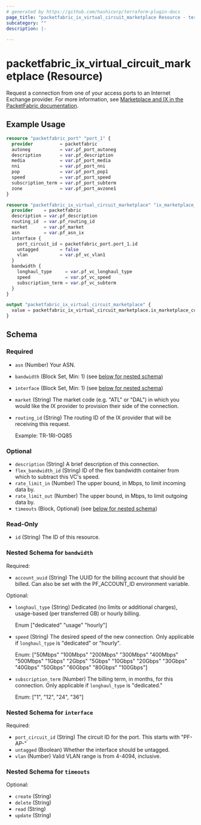 ```yaml
---
# generated by https://github.com/hashicorp/terraform-plugin-docs
page_title: "packetfabric_ix_virtual_circuit_marketplace Resource - terraform-provider-packetfabric"
subcategory: ""
description: |-
  
---
```


# packetfabric_ix_virtual_circuit_marketplace (Resource)

Request a connection from one of your access ports to an Internet Exchange provider. For more information, see [Marketplace and IX in the PacketFabric documentation](https://docs.packetfabric.com/eco/).


## Example Usage

```terraform
resource "packetfabric_port" "port_1" {
  provider          = packetfabric
  autoneg           = var.pf_port_autoneg
  description       = var.pf_description
  media             = var.pf_port_media
  nni               = var.pf_port_nni
  pop               = var.pf_port_pop1
  speed             = var.pf_port_speed
  subscription_term = var.pf_port_subterm
  zone              = var.pf_port_avzone1
}

resource "packetfabric_ix_virtual_circuit_marketplace" "ix_marketplace_conn1" {
  provider    = packetfabric
  description = var.pf_description
  routing_id  = var.pf_routing_id
  market      = var.pf_market
  asn         = var.pf_asn_ix
  interface {
    port_circuit_id = packetfabric_port.port_1.id
    untagged        = false
    vlan            = var.pf_vc_vlan1
  }
  bandwidth {
    longhaul_type     = var.pf_vc_longhaul_type
    speed             = var.pf_vc_speed
    subscription_term = var.pf_vc_subterm
  }
}

output "packetfabric_ix_virtual_circuit_marketplace" {
  value = packetfabric_ix_virtual_circuit_marketplace.ix_marketplace_conn1
}
```

<!-- schema generated by tfplugindocs -->
## Schema

### Required

- `asn` (Number) Your ASN.
- `bandwidth` (Block Set, Min: 1) (see [below for nested schema](#nestedblock--bandwidth))
- `interface` (Block Set, Min: 1) (see [below for nested schema](#nestedblock--interface))
- `market` (String) The market code (e.g. "ATL" or "DAL") in which you would like the IX provider to provision their side of the connection.
- `routing_id` (String) The routing ID of the IX provider that will be receiving this request.

	Example: TR-1RI-OQ85

### Optional

- `description` (String) A brief description of this connection.
- `flex_bandwidth_id` (String) ID of the flex bandwidth container from which to subtract this VC's speed.
- `rate_limit_in` (Number) The upper bound, in Mbps, to limit incoming data by.
- `rate_limit_out` (Number) The upper bound, in Mbps, to limit outgoing data by.
- `timeouts` (Block, Optional) (see [below for nested schema](#nestedblock--timeouts))

### Read-Only

- `id` (String) The ID of this resource.

<a id="nestedblock--bandwidth"></a>
### Nested Schema for `bandwidth`

Required:

- `account_uuid` (String) The UUID for the billing account that should be billed. Can also be set with the PF_ACCOUNT_ID environment variable.

Optional:

- `longhaul_type` (String) Dedicated (no limits or additional charges), usage-based (per transferred GB) or hourly billing.

	Enum ["dedicated" "usage" "hourly"]
- `speed` (String) The desired speed of the new connection. Only applicable if `longhaul_type` is "dedicated" or "hourly".

	Enum: ["50Mbps" "100Mbps" "200Mbps" "300Mbps" "400Mbps" "500Mbps" "1Gbps" "2Gbps" "5Gbps" "10Gbps" "20Gbps" "30Gbps" "40Gbps" "50Gbps" "60Gbps" "80Gbps" "100Gbps"]
- `subscription_term` (Number) The billing term, in months, for this connection. Only applicable if `longhaul_type` is "dedicated."

	Enum: ["1", "12", "24", "36"]


<a id="nestedblock--interface"></a>
### Nested Schema for `interface`

Required:

- `port_circuit_id` (String) The circuit ID for the port. This starts with "PF-AP-"
- `untagged` (Boolean) Whether the interface should be untagged.
- `vlan` (Number) Valid VLAN range is from 4-4094, inclusive.


<a id="nestedblock--timeouts"></a>
### Nested Schema for `timeouts`

Optional:

- `create` (String)
- `delete` (String)
- `read` (String)
- `update` (String)


